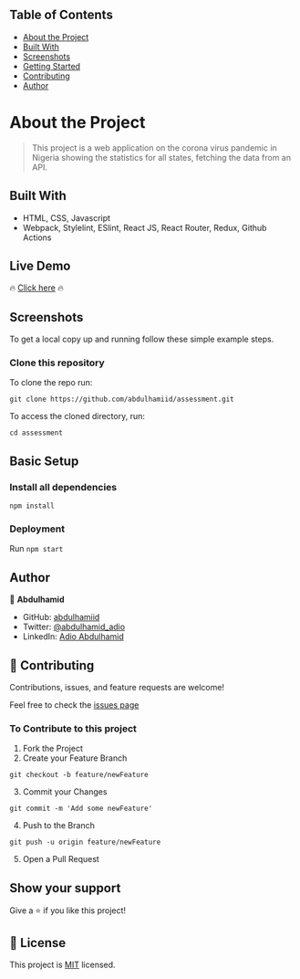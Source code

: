 ## Table of Contents

* [About the Project](#about-the-project)
* [Built With](#built-with)
* [Screenshots](#screenshots)
* [Getting Started](#getting-started)
* [Contributing](#contributing)
* [Author](#author)

# About the Project

> This project is a web application on the corona virus pandemic in Nigeria showing the statistics for all states, fetching the data from an API.

## Built With

- HTML, CSS, Javascript
- Webpack, Stylelint, ESlint, React JS, React Router, Redux, Github Actions

## Live Demo

🔥 [Click here](https://ncdcng.herokuapp.com/) 🔥

## Screenshots

To get a local copy up and running follow these simple example steps.

### Clone this repository

To clone the repo run:
```
git clone https://github.com/abdulhamiid/assessment.git
```
To access the cloned directory, run:
```
cd assessment
```

## Basic Setup
### Install all dependencies

```
npm install
```

### Deployment

Run ```npm start```

## Author

👤 **Abdulhamid**

- GitHub: [abdulhamiid](https://github.com/abdulhamiid)
- Twitter: [@abdulhamid_adio](https://twitter.com/abdulhamid_adio)
- LinkedIn: [Adio Abdulhamid](https://linkedin.com/)

## 🤝 Contributing

Contributions, issues, and feature requests are welcome!

Feel free to check the [issues page](../../issues)

### To Contribute to this project
1. Fork the Project
2. Create your Feature Branch
```
git checkout -b feature/newFeature
```
3. Commit your Changes 
```
git commit -m 'Add some newFeature'
```
4. Push to the Branch 
```
git push -u origin feature/newFeature
```
5. Open a Pull Request

## Show your support

Give a ⭐️ if you like this project!

## 📝 License

This project is [MIT](./MIT.md) licensed.